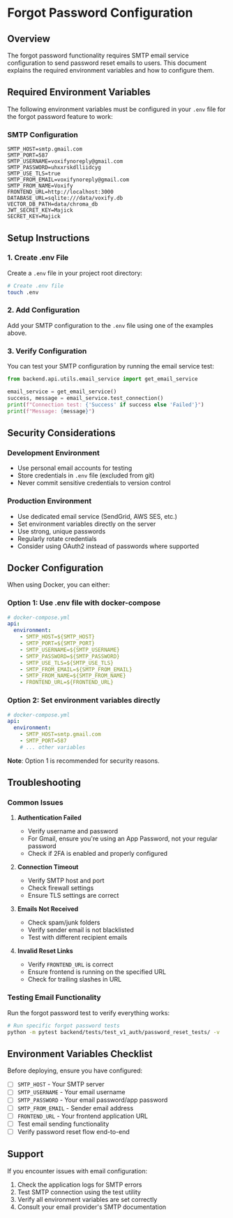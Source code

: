 # Forgot Password Configuration

## Overview

The forgot password functionality requires SMTP email service configuration to send password reset emails to users. This document explains the required environment variables and how to configure them.

## Required Environment Variables

The following environment variables must be configured in your `.env` file for the forgot password feature to work:

### SMTP Configuration

```
SMTP_HOST=smtp.gmail.com
SMTP_PORT=587
SMTP_USERNAME=voxifynoreply@gmail.com
SMTP_PASSWORD=uhxxrskdlliidcyg
SMTP_USE_TLS=true
SMTP_FROM_EMAIL=voxifynoreply@gmail.com
SMTP_FROM_NAME=Voxify
FRONTEND_URL=http://localhost:3000
DATABASE_URL=sqlite:///data/voxify.db
VECTOR_DB_PATH=data/chroma_db
JWT_SECRET_KEY=Majick
SECRET_KEY=Majick
```


## Setup Instructions

### 1. Create .env File

Create a `.env` file in your project root directory:

```bash
# Create .env file
touch .env
```

### 2. Add Configuration

Add your SMTP configuration to the `.env` file using one of the examples above.

### 3. Verify Configuration

You can test your SMTP configuration by running the email service test:

```python
from backend.api.utils.email_service import get_email_service

email_service = get_email_service()
success, message = email_service.test_connection()
print(f"Connection test: {'Success' if success else 'Failed'}")
print(f"Message: {message}")
```

## Security Considerations

### Development Environment
- Use personal email accounts for testing
- Store credentials in `.env` file (excluded from git)
- Never commit sensitive credentials to version control

### Production Environment
- Use dedicated email service (SendGrid, AWS SES, etc.)
- Set environment variables directly on the server
- Use strong, unique passwords
- Regularly rotate credentials
- Consider using OAuth2 instead of passwords where supported

## Docker Configuration

When using Docker, you can either:

### Option 1: Use .env file with docker-compose

```yaml
# docker-compose.yml
api:
  environment:
    - SMTP_HOST=${SMTP_HOST}
    - SMTP_PORT=${SMTP_PORT}
    - SMTP_USERNAME=${SMTP_USERNAME}
    - SMTP_PASSWORD=${SMTP_PASSWORD}
    - SMTP_USE_TLS=${SMTP_USE_TLS}
    - SMTP_FROM_EMAIL=${SMTP_FROM_EMAIL}
    - SMTP_FROM_NAME=${SMTP_FROM_NAME}
    - FRONTEND_URL=${FRONTEND_URL}
```

### Option 2: Set environment variables directly

```yaml
# docker-compose.yml
api:
  environment:
    - SMTP_HOST=smtp.gmail.com
    - SMTP_PORT=587
    # ... other variables
```

**Note**: Option 1 is recommended for security reasons.

## Troubleshooting

### Common Issues

1. **Authentication Failed**
   - Verify username and password
   - For Gmail, ensure you're using an App Password, not your regular password
   - Check if 2FA is enabled and properly configured

2. **Connection Timeout**
   - Verify SMTP host and port
   - Check firewall settings
   - Ensure TLS settings are correct

3. **Emails Not Received**
   - Check spam/junk folders
   - Verify sender email is not blacklisted
   - Test with different recipient emails

4. **Invalid Reset Links**
   - Verify `FRONTEND_URL` is correct
   - Ensure frontend is running on the specified URL
   - Check for trailing slashes in URL

### Testing Email Functionality

Run the forgot password test to verify everything works:

```bash
# Run specific forgot password tests
python -m pytest backend/tests/test_v1_auth/password_reset_tests/ -v
```

## Environment Variables Checklist

Before deploying, ensure you have configured:

- [ ] `SMTP_HOST` - Your SMTP server
- [ ] `SMTP_USERNAME` - Your email username
- [ ] `SMTP_PASSWORD` - Your email password/app password
- [ ] `SMTP_FROM_EMAIL` - Sender email address
- [ ] `FRONTEND_URL` - Your frontend application URL
- [ ] Test email sending functionality
- [ ] Verify password reset flow end-to-end

## Support

If you encounter issues with email configuration:

1. Check the application logs for SMTP errors
2. Test SMTP connection using the test utility
3. Verify all environment variables are set correctly
4. Consult your email provider's SMTP documentation 